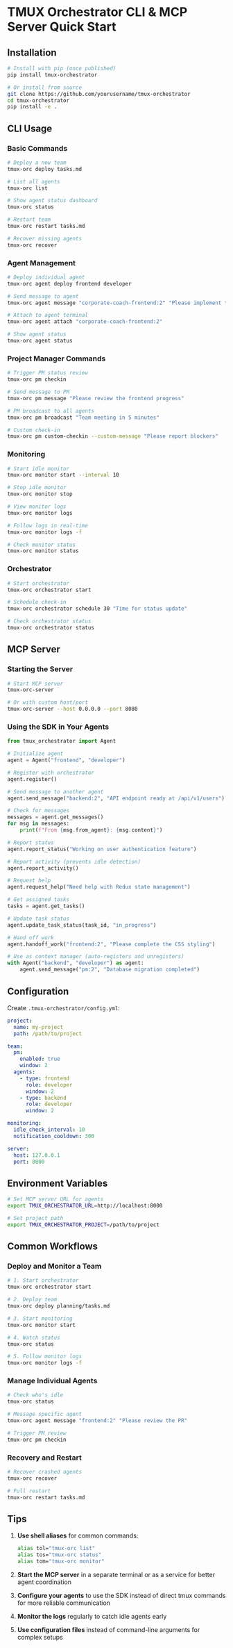 # TMUX Orchestrator CLI & MCP Server Quick Start

## Installation

```bash
# Install with pip (once published)
pip install tmux-orchestrator

# Or install from source
git clone https://github.com/yourusername/tmux-orchestrator
cd tmux-orchestrator
pip install -e .
```

## CLI Usage

### Basic Commands

```bash
# Deploy a new team
tmux-orc deploy tasks.md

# List all agents
tmux-orc list

# Show agent status dashboard
tmux-orc status

# Restart team
tmux-orc restart tasks.md

# Recover missing agents
tmux-orc recover
```

### Agent Management

```bash
# Deploy individual agent
tmux-orc agent deploy frontend developer

# Send message to agent
tmux-orc agent message "corporate-coach-frontend:2" "Please implement the login form"

# Attach to agent terminal
tmux-orc agent attach "corporate-coach-frontend:2"

# Show agent status
tmux-orc agent status
```

### Project Manager Commands

```bash
# Trigger PM status review
tmux-orc pm checkin

# Send message to PM
tmux-orc pm message "Please review the frontend progress"

# PM broadcast to all agents
tmux-orc pm broadcast "Team meeting in 5 minutes"

# Custom check-in
tmux-orc pm custom-checkin --custom-message "Please report blockers"
```

### Monitoring

```bash
# Start idle monitor
tmux-orc monitor start --interval 10

# Stop idle monitor
tmux-orc monitor stop

# View monitor logs
tmux-orc monitor logs

# Follow logs in real-time
tmux-orc monitor logs -f

# Check monitor status
tmux-orc monitor status
```

### Orchestrator

```bash
# Start orchestrator
tmux-orc orchestrator start

# Schedule check-in
tmux-orc orchestrator schedule 30 "Time for status update"

# Check orchestrator status
tmux-orc orchestrator status
```

## MCP Server

### Starting the Server

```bash
# Start MCP server
tmux-orc-server

# Or with custom host/port
tmux-orc-server --host 0.0.0.0 --port 8080
```

### Using the SDK in Your Agents

```python
from tmux_orchestrator import Agent

# Initialize agent
agent = Agent("frontend", "developer")

# Register with orchestrator
agent.register()

# Send message to another agent
agent.send_message("backend:2", "API endpoint ready at /api/v1/users")

# Check for messages
messages = agent.get_messages()
for msg in messages:
    print(f"From {msg.from_agent}: {msg.content}")

# Report status
agent.report_status("Working on user authentication feature")

# Report activity (prevents idle detection)
agent.report_activity()

# Request help
agent.request_help("Need help with Redux state management")

# Get assigned tasks
tasks = agent.get_tasks()

# Update task status
agent.update_task_status(task_id, "in_progress")

# Hand off work
agent.handoff_work("frontend:2", "Please complete the CSS styling")

# Use as context manager (auto-registers and unregisters)
with Agent("backend", "developer") as agent:
    agent.send_message("pm:2", "Database migration completed")
```

## Configuration

Create `.tmux-orchestrator/config.yml`:

```yaml
project:
  name: my-project
  path: /path/to/project

team:
  pm:
    enabled: true
    window: 2
  agents:
    - type: frontend
      role: developer
      window: 2
    - type: backend
      role: developer  
      window: 2

monitoring:
  idle_check_interval: 10
  notification_cooldown: 300

server:
  host: 127.0.0.1
  port: 8000
```

## Environment Variables

```bash
# Set MCP server URL for agents
export TMUX_ORCHESTRATOR_URL=http://localhost:8000

# Set project path
export TMUX_ORCHESTRATOR_PROJECT=/path/to/project
```

## Common Workflows

### Deploy and Monitor a Team

```bash
# 1. Start orchestrator
tmux-orc orchestrator start

# 2. Deploy team
tmux-orc deploy planning/tasks.md

# 3. Start monitoring
tmux-orc monitor start

# 4. Watch status
tmux-orc status

# 5. Follow monitor logs
tmux-orc monitor logs -f
```

### Manage Individual Agents

```bash
# Check who's idle
tmux-orc status

# Message specific agent
tmux-orc agent message "frontend:2" "Please review the PR"

# Trigger PM review
tmux-orc pm checkin
```

### Recovery and Restart

```bash
# Recover crashed agents
tmux-orc recover

# Full restart
tmux-orc restart tasks.md
```

## Tips

1. **Use shell aliases** for common commands:
   ```bash
   alias tol="tmux-orc list"
   alias tos="tmux-orc status"
   alias tom="tmux-orc monitor"
   ```

2. **Start the MCP server** in a separate terminal or as a service for better agent coordination

3. **Configure your agents** to use the SDK instead of direct tmux commands for more reliable communication

4. **Monitor the logs** regularly to catch idle agents early

5. **Use configuration files** instead of command-line arguments for complex setups